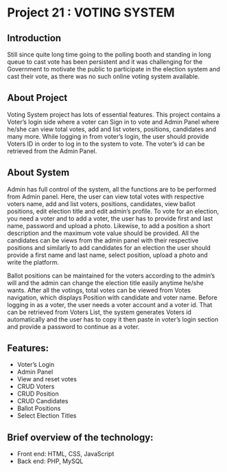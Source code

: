 # Project 21 : VOTING SYSTEM

## Introduction

Still since quite long time going to the polling booth and standing in long queue to cast vote has been persistent and it was challenging for the Government to motivate the public to participate in the election system and cast their vote, as there was no such online voting system available.

## About Project

Voting System project has lots of essential features. This project contains a Voter’s login side where a voter can Sign in to vote and Admin Panel where he/she can view total votes, add and list voters, positions, candidates and many more. While logging in from voter’s login, the user should provide Voters ID in order to log in to the system to vote. The voter’s id can be retrieved from the Admin Panel.

## About System

Admin has full control of the system, all the functions are to be performed from Admin panel. Here, the user can view total votes with respective voters name, add and list voters, positions, candidates, view ballot positions, edit election title and edit admin’s profile. To vote for an election, you need a voter and to add a voter, the user has to provide first and last name, password and upload a photo. Likewise, to add a position a short description and the maximum vote value should be provided. All the candidates can be views from the admin panel with their respective positions and similarly to add candidates for an election the user should provide a first name and last name, select position, upload a photo and write the platform.

Ballot positions can be maintained for the voters according to the admin’s will and the admin can change the election title easily anytime he/she wants. After all the votings, total votes can be viewed from Votes navigation, which displays Position with candidate and voter name. Before logging in as a voter, the user needs a voter account and a voter id. That can be retrieved from Voters List, the system generates Voters id automatically and the user has to copy it then paste in voter’s login section and provide a password to continue as a voter. 

## Features:

* Voter’s Login
* Admin Panel
* View and reset votes
* CRUD Voters
* CRUD Position
* CRUD Candidates
* Ballot Positions
* Select Election Titles

## Brief overview of the technology:

* Front end: HTML, CSS, JavaScript
* Back end: PHP, MySQL
